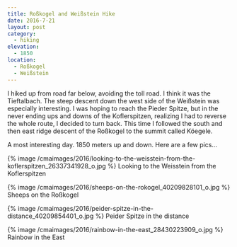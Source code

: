 ```yaml
---
title: Roßkogel and Weißstein Hike
date: 2016-7-21
layout: post
category:
  - hiking
elevation:
  - 1850
location:
  - Roßkogel
  - Weißstein
---
```


I hiked up from road far below, avoiding the toll road. I think it was
the Tieftalbach. The steep descent down the west side of the
Weißstein was especially interesting. I was hoping to reach the
Pieder Spitze, but in the never ending ups and downs of the Koflerspitzen,
realizing I had to reverse the whole route, I decided to turn back.
This time I followed the south and then east ridge descent of the
Roßkogel to the summit called Köegele. 

A most interesting day. 1850 meters up and down. Here are a few pics...

{% image /cmaimages/2016/looking-to-the-weisstein-from-the-koflerspitzen_26337341928_o.jpg %}
Looking to the Weisstein from the Koflerspitzen



{% image /cmaimages/2016/sheeps-on-the-rokogel_40209828101_o.jpg %}
Sheeps on the Roßkogel



{% image /cmaimages/2016/peider-spitze-in-the-distance_40209854401_o.jpg %}
Peider Spitze in the distance



{% image /cmaimages/2016/rainbow-in-the-east_28430223909_o.jpg %}
Rainbow in the East

